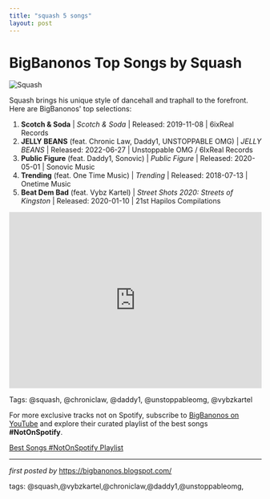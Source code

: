 ```yaml
---
title: "squash 5 songs"
layout: post
---
```

<h1>BigBanonos Top Songs by Squash</h1>
<img src="https://yardhype.com/wp-content/uploads/2019/03/squash-1.jpg" alt="Squash"> <p>Squash brings his unique style of dancehall and traphall to the forefront. Here are BigBanonos' top selections:</p> <ol> <li><strong>Scotch & Soda</strong> | <em>Scotch & Soda</em> | Released: 2019-11-08 | 6ixReal Records</li> <li><strong>JELLY BEANS</strong> (feat. Chronic Law, Daddy1, UNSTOPPABLE OMG) | <em>JELLY BEANS</em> | Released: 2022-06-27 | Unstoppable OMG / 6IxReal Records</li> <li><strong>Public Figure</strong> (feat. Daddy1, Sonovic) | <em>Public Figure</em> | Released: 2020-05-01 | Sonovic Music</li> <li><strong>Trending</strong> (feat. One Time Music) | <em>Trending</em> | Released: 2018-07-13 | Onetime Music</li> <li><strong>Beat Dem Bad</strong> (feat. Vybz Kartel) | <em>Street Shots 2020: Streets of Kingston</em> | Released: 2020-01-10 | 21st Hapilos Compilations</li>
</ol> <div> <iframe src="https://open.spotify.com/embed/playlist/1AeqZtRHkw0Jrj9ltqQG5E?utm_source=generator" width="100%" height="352" frameborder="0" allow="autoplay; clipboard-write; encrypted-media; fullscreen; picture-in-picture" loading="lazy"></iframe>
</div>
<p>Tags: @squash, @chroniclaw, @daddy1, @unstoppableomg, @vybzkartel</p>


<!--Subscribe and Playlist Links-->
<div>
    <p>For more exclusive tracks not on Spotify, subscribe to <a href="https://www.youtube.com/@BigBanonos" target="_blank">BigBanonos on YouTube</a> and explore their curated playlist of the best songs <strong>#NotOnSpotify</strong>.</p>
    <p><a href="https://www.youtube.com/playlist?list=PLtuNtuTatqI0kFahUCbtbfenC_ET5O_tr" target="_blank">Best Songs #NotOnSpotify Playlist<br /></a></p></div>

<hr />

<p><em>first posted by</em> <a href="https://bigbanonos.blogspot.com/" rel="noopener" target="_new">https://bigbanonos.blogspot.com/</a></p>

<p>tags: @squash,@vybzkartel,@chroniclaw,@daddy1,@unstoppableomg,</p>
